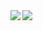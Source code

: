 <div align="center">

<img align="left" src="https://github-readme-stats.vercel.app/api?username=Q7i&count_private=true&show_icons=true&theme=dark" />

<img align="left" src="https://github-readme-stats.vercel.app/api/top-langs/?username=Q7i&theme=dark&hide=html" />
